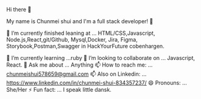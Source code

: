 Hi there 👋

My name is Chunmei shui and I'm a full stack developer! 👋

🔭 I’m currently finished leaning at ... HTML/CSS,Javascript, Node.js,React,git/Github, Mysql,Docker, Jira, Figma, Storybook,Postman,Swagger in HackYourFuture cobenhargen.

🌱 I’m currently learning ...ruby
👯 I’m looking to collaborate on ... Javascript, React.
💬 Ask me about ... Anything
📫 How to reach me: ... chunmeishui578659@gmail.com
📫 Also on Linkedin: ... https://www.linkedin.com/in/chunmei-shui-834357237/
😄 Pronouns: ... She/Her
⚡ Fun fact: ... I speak little dansk.
